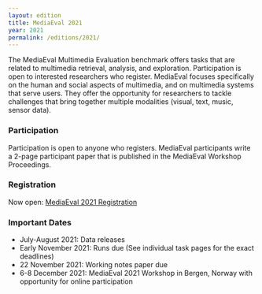 ```yaml
---
layout: edition
title: MediaEval 2021
year: 2021
permalink: /editions/2021/
---
```


The MediaEval Multimedia Evaluation benchmark offers tasks that are related to multimedia retrieval, analysis, and exploration. Participation is open to interested researchers who register. MediaEval focuses specifically on the human and social aspects of multimedia, and on multimedia systems that serve users. They offer the opportunity for researchers to tackle challenges that bring together multiple modalities (visual, text, music, sensor data).

### Participation
Participation is open to anyone who registers. MediaEval participants write a 2-page participant paper that is published in the MediaEval Workshop Proceedings.

### Registration
Now open: [MediaEval 2021 Registration](https://docs.google.com/forms/d/e/1FAIpQLSchIcIaSlM1fNeWGCSoSBMR6HS48HKMhWEY151vvCmb5KhO-w/viewform?usp=sf_link)

### Important Dates
* July-August 2021: Data releases
* Early November 2021: Runs due (See individual task pages for the exact deadlines)
* 22 November 2021: Working notes paper due
* 6-8 December 2021: MediaEval 2021 Workshop in Bergen, Norway with opportunity for online participation





